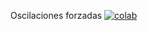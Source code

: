 
 Oscilaciones forzadas [![colab](https://colab.research.google.com/assets/colab-badge.svg)](https://colab.research.google.com/github/epplugins/ITBA/blob/main/oscilaciones/forzadas.ipynb)
